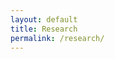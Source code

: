 ```yaml
---
layout: default
title: Research
permalink: /research/
---
```


<div id="gs_publications"></div>
<script src="//www.google.com/jsapi" type="text/javascript"></script>
<script type="text/javascript">
    google.load("jquery", "1.4.2");
    google.load("search", "1", {language: "en"});
    google.setOnLoadCallback(function() {
        var pubSearch = new google.search.PublicationSearch();
        //pubSearch.setResultSetSize(10);
        pubSearch.setUserDefinedLabel("Publication List");
        pubSearch.execute("Christian Cabrera Jojoa");
        google.search.Search.getBranding('branding');
        google.search.Search.generateCseBranding('branding');
        google.search.Search.parseOptions('pubSearch');
        pubSearch.setLinkTarget(google.search.Search.LINK_TARGET_SELF);
        pubSearch.draw(document.getElementById("gs_publications"));
    });
</script>
